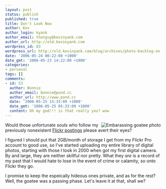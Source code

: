```yaml
---
layout: post
status: publish
published: true
title: Don't Look Now
author: Kev
author_login: kyank
author_email: thatguy@kevinyank.com
author_url: http://old.kevinyank.com
wordpress_id: 83
wordpress_url: http://old.kevinyank.com/blog/archives/photo-backlog-on-flickr/
date: '2006-05-24 00:22:08 +1000'
date_gmt: '2006-05-23 14:22:08 +1000'
categories:
- personal
tags: []
comments:
- id: 53
  author: Bonnie
  author_email: bonnie@pond.cc
  author_url: http://www.pond.cc
  date: '2006-05-25 15:33:09 +1000'
  date_gmt: '2006-05-25 05:33:09 +1000'
  content: Oh my god!!! is that really you? wow
---
```

<p><a href="http://www.flickr.com/photos/sentience/151858186/"><img align="right" alt="Embarassing goatee photo" src="http://static.flickr.com/40/151858186_d917e04cd7_m.jpg" /></a>Would those unfortunate souls who follow my previously nonexistent <a href="http://www.flickr.com/photos/sentience/">Flickr postings</a> please avert their eyes?</p>
<p>I figured I should put that 2GB/month of storage I get from my Flickr Pro account to good use, so I've started uploading my entire library of digital photos, starting with those I took in 2000 when got my first digital camera. By and large, they are neither skillful nor pretty. What they <em>are</em> is a record of my past that I would hate to lose in the event of crime or calamity, so onto Flickr they go.</p>
<p>I promise to keep the espeically hideous ones private, and as for the rest? Well, the goatee was a passing phase. Let's leave it at that, shall we?</p>
